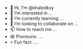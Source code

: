 - 👋 Hi, I’m @khaledkxy
- 👀 I’m interested in ...
- 🌱 I’m currently learning ...
- 💞️ I’m looking to collaborate on ...
- 📫 How to reach me ...
- 😄 Pronouns: ...
- ⚡ Fun fact: ...

<!---
khaledkxy/khaledkxy is a ✨ special ✨ repository because its `README.md` (this file) appears on your GitHub profile.
You can click the Preview link to take a look at your changes.
--->
